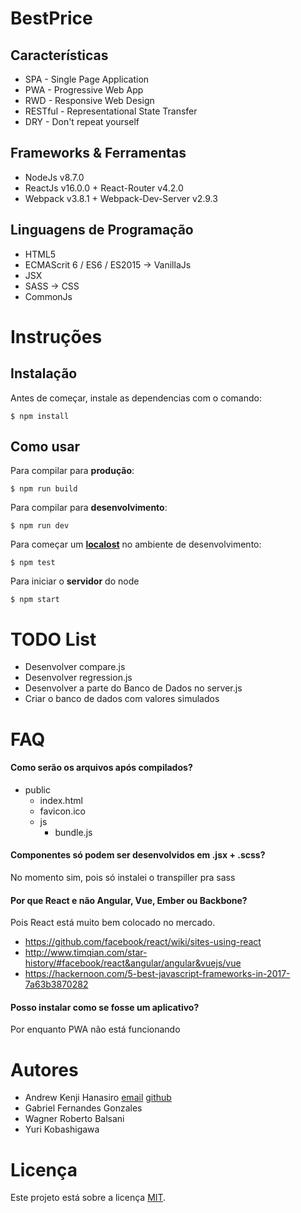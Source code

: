 # BestPrice
Características
---------------
* SPA - Single Page Application
* PWA - Progressive Web App
* RWD - Responsive Web Design
* RESTful - Representational State Transfer
* DRY - Don't repeat yourself

Frameworks & Ferramentas
------------------------
* NodeJs v8.7.0
* ReactJs v16.0.0 + React-Router v4.2.0
* Webpack v3.8.1 + Webpack-Dev-Server v2.9.3 

Linguagens de Programação
-------------------------
* HTML5
* ECMAScrit 6 / ES6 / ES2015 -> VanillaJs
* JSX
* SASS -> CSS
* CommonJs

# Instruções
Instalação
----------
Antes de começar, instale as dependencias com o comando:
```shell
$ npm install
```

Como usar
---------
Para compilar para **produção**:
```shell
$ npm run build
```

Para compilar para **desenvolvimento**:
```shell
$ npm run dev
```

Para começar um **[localost](http://localhost:8080)** no ambiente de desenvolvimento:
```shell
$ npm test
```

Para iniciar o **servidor** do node
```shell
$ npm start
```

TODO List
=========
* Desenvolver compare.js
* Desenvolver regression.js
* Desenvolver a parte do Banco de Dados no server.js
* Criar o banco de dados com valores simulados

# FAQ
#### Como serão os arquivos após compilados?
- public
  - index.html
  - favicon.ico
  - js
    - bundle.js

#### Componentes só podem ser desenvolvidos em .jsx + .scss?
No momento sim, pois só instalei o transpiller pra sass

#### Por que React e não Angular, Vue, Ember ou Backbone?
Pois React está muito bem colocado no mercado.
* https://github.com/facebook/react/wiki/sites-using-react
* http://www.timqian.com/star-history/#facebook/react&angular/angular&vuejs/vue
* https://hackernoon.com/5-best-javascript-frameworks-in-2017-7a63b3870282

#### Posso instalar como se fosse um aplicativo?
Por enquanto PWA não está funcionando

# Autores
* Andrew Kenji Hanasiro [email](mailto:andrewkanasiro@gmail.com) [github](https://github.com/AndrewHanasiro)
* Gabriel Fernandes Gonzales
* Wagner Roberto Balsani
* Yuri Kobashigawa

# Licença
Este projeto está sobre a licença [MIT](https://github.com/AndrewHanasiro/bestprice/LICENSE).
